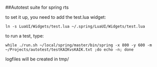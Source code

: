 
##Autotest suite for spring rts

to set it up, you need to add the test.lua widget:

	ln -s LuaUI/Widgets/test.lua ~/.spring/LuaUI/Widgets/test.lua


to run a test, type:

	while ./run.sh ~/local/spring/master/bin/spring -x 800 -y 600 -m ~/Projects/autotest/testKAIKvsKAIK.txt ;do echo -n; done
logfiles will be created in tmp/
